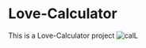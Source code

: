 # Love-Calculator
This is a Love-Calculator project
![calL](https://user-images.githubusercontent.com/112897767/206848198-0e4c28ec-d538-4031-b7e4-bb8b873a63b8.png)
